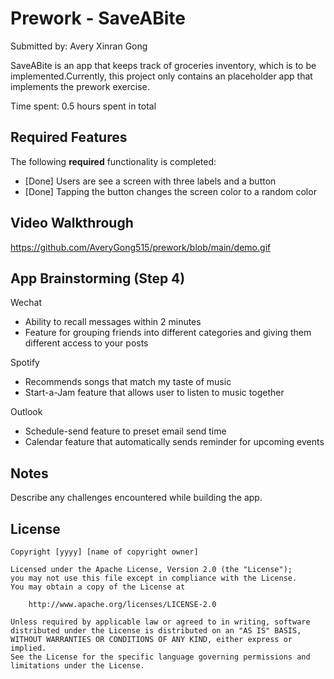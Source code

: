 # Prework - SaveABite

Submitted by: Avery Xinran Gong

SaveABite is an app that keeps track of groceries inventory, which is to be implemented.Currently, this project only contains an placeholder app that implements the prework exercise.

Time spent: 0.5 hours spent in total

## Required Features

The following **required** functionality is completed:

- [Done] Users are see a screen with three labels and a button
- [Done] Tapping the button changes the screen color to a random color
 
## Video Walkthrough

https://github.com/AveryGong515/prework/blob/main/demo.gif

## App Brainstorming (Step 4) 
Wechat
- Ability to recall messages within 2 minutes
- Feature for grouping friends into different categories and giving them different access to your posts

Spotify
- Recommends songs that match my taste of music
- Start-a-Jam feature that allows user to listen to music together

Outlook
- Schedule-send feature to preset email send time
- Calendar feature that automatically sends reminder for upcoming events















## Notes

Describe any challenges encountered while building the app.

## License

    Copyright [yyyy] [name of copyright owner]

    Licensed under the Apache License, Version 2.0 (the "License");
    you may not use this file except in compliance with the License.
    You may obtain a copy of the License at

        http://www.apache.org/licenses/LICENSE-2.0

    Unless required by applicable law or agreed to in writing, software
    distributed under the License is distributed on an "AS IS" BASIS,
    WITHOUT WARRANTIES OR CONDITIONS OF ANY KIND, either express or implied.
    See the License for the specific language governing permissions and
    limitations under the License.
